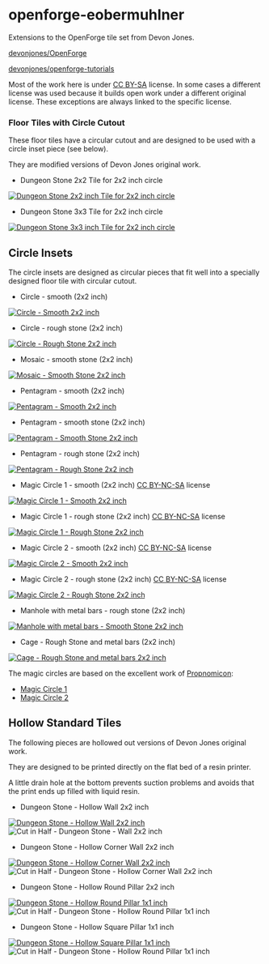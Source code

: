 # openforge-eobermuhlner

Extensions to the OpenForge tile set from Devon Jones.

[devonjones/OpenForge](https://github.com/devonjones/OpenForge)

[devonjones/openforge-tutorials](https://github.com/devonjones/openforge-tutorials)

Most of the work here is under [CC BY-SA](https://creativecommons.org/licenses/by-sa/4.0/) license.
In some cases a different license was used because it builds open work under a different original license.
These exceptions are always linked to the specific license. 

### Floor Tiles with Circle Cutout

These floor tiles have a circular cutout and are designed to be used with a circle inset piece (see below).

They are modified versions of Devon Jones original work.

- Dungeon Stone 2x2 Tile for 2x2 inch circle

[![Dungeon Stone 2x2 inch Tile for 2x2 inch circle](floor-circle-cutouts/images/dungeon_stone.circle_cutout.2x2.floor.inch.2x2.stl.png)](floor-circle-cutouts/stl/dungeon_stone.circle_cutout.2x2.floor.inch.2x2.stl)

- Dungeon Stone 3x3 Tile for 2x2 inch circle

[![Dungeon Stone 3x3 inch Tile for 2x2 inch circle](floor-circle-cutouts/images/dungeon_stone.circle_cutout.2x2.floor.inch.3x3.stl.png)](floor-circle-cutouts/stl/dungeon_stone.circle_cutout.2x2.floor.inch.3x3.stl)


## Circle Insets

The circle insets are designed as circular pieces that fit well into a specially designed floor tile with circular cutout.

- Circle - smooth (2x2 inch)

[![Circle - Smooth 2x2 inch](circle-insets/images/circle_inset.circle_smooth.inch.2x2.stl.png)](circle-insets/stl/circle_inset.circle_smooth.inch.2x2.stl)

- Circle - rough stone (2x2 inch)

[![Circle - Rough Stone 2x2 inch](circle-insets/images/circle_inset.circle_rough_stone.inch.2x2.stl.png)](circle-insets/stl/circle_inset.circle_rough_stone.inch.2x2.stl)

- Mosaic - smooth stone (2x2 inch)

[![Mosaic - Smooth Stone 2x2 inch](circle-insets/images/circle_inset.circle_mosaic_smooth_stone.inch.2x2.stl.png)](circle-insets/stl/circle_inset.circle_mosaic_smooth_stone.inch.2x2.stl)

- Pentagram - smooth (2x2 inch)

[![Pentagram - Smooth 2x2 inch](circle-insets/images/circle_inset.circle_pentagram_smooth.inch.2x2.stl.png)](circle-insets/stl/circle_inset.circle_pentagram_smooth.inch.2x2.stl)

- Pentagram - smooth stone (2x2 inch)

[![Pentagram - Smooth Stone 2x2 inch](circle-insets/images/circle_inset.circle_pentagram_smooth_stone.inch.2x2.stl.png)](circle-insets/stl/circle_inset.circle_pentagram_smooth_stone.inch.2x2.stl)

- Pentagram - rough stone (2x2 inch)

[![Pentagram - Rough Stone 2x2 inch](circle-insets/images/circle_inset.circle_pentagram_rough_stone.inch.2x2.stl.png)](circle-insets/stl/circle_inset.circle_pentagram_rough_stone.inch.2x2.stl)

- Magic Circle 1 - smooth (2x2 inch) [CC BY-NC-SA](https://creativecommons.org/licenses/by-nc-sa/3.0/) license

[![Magic Circle 1 - Smooth 2x2 inch](circle-insets/images/circle_inset.circle_magic1_smooth.inch.2x2.stl.png)](circle-insets/stl/circle_inset.circle_magic1_smooth.inch.2x2.stl)

- Magic Circle 1 - rough stone (2x2 inch) [CC BY-NC-SA](https://creativecommons.org/licenses/by-nc-sa/3.0/) license

[![Magic Circle 1 - Rough Stone 2x2 inch](circle-insets/images/circle_inset.circle_magic1_rough_stone.inch.2x2.stl.png)](circle-insets/stl/circle_inset.circle_magic1_rough_stone.inch.2x2.stl)

- Magic Circle 2 - smooth (2x2 inch) [CC BY-NC-SA](https://creativecommons.org/licenses/by-nc-sa/3.0/) license

[![Magic Circle 2 - Smooth 2x2 inch](circle-insets/images/circle_inset.circle_magic2_smooth.inch.2x2.stl.png)](circle-insets/stl/circle_inset.circle_magic2_smooth.inch.2x2.stl)

- Magic Circle 2 - rough stone (2x2 inch) [CC BY-NC-SA](https://creativecommons.org/licenses/by-nc-sa/3.0/) license

[![Magic Circle 2 - Rough Stone 2x2 inch](circle-insets/images/circle_inset.circle_magic2_rough_stone.inch.2x2.stl.png)](circle-insets/stl/circle_inset.circle_magic2_rough_stone.inch.2x2.stl)

- Manhole with metal bars - rough stone (2x2 inch)

[![Manhole with metal bars - Smooth Stone 2x2 inch](circle-insets/images/circle_inset.manhole_bars_rough_stone.inch.2x2.stl.png)](circle-insets/stl/circle_inset.manhole_bars_rough_stone.inch.2x2.stl)

- Cage - Rough Stone and metal bars (2x2 inch)

[![Cage - Rough Stone and metal bars 2x2 inch](circle-insets/images/circle_inset.circle_cage_rough_stone.inch.2x2.stl.png)](circle-insets/stl/circle_inset.circle_cage_rough_stone.inch.2x2.stl)



The magic circles are based on the excellent work of [Propnomicon](http://propnomicon.blogspot.com/):
- [Magic Circle 1](http://propnomicon.blogspot.com/2016/09/magic-circle.html)
- [Magic Circle 2](http://propnomicon.blogspot.com/2014/02/magic-circle.html)


## Hollow Standard Tiles

The following pieces are hollowed out versions of Devon Jones original work.

They are designed to be printed directly on the flat bed of a resin printer.

A little drain hole at the bottom prevents suction problems and avoids that the print ends up filled with liquid resin.

- Dungeon Stone - Hollow Wall 2x2 inch

[![Dungeon Stone - Hollow Wall 2x2 inch](hollow-standard-tiles/images/dungeon_stone_wall.wall.inch.2x.hollow.stl.png)](hollow-standard-tiles/stl/dungeon_stone_wall.wall.inch.2x.hollow.stl)
![Cut in Half - Dungeon Stone - Wall 2x2 inch](hollow-standard-tiles/images/cut_in_half.dungeon_stone_wall.wall.inch.2x.hollow.stl.png)

- Dungeon Stone - Hollow Corner Wall 2x2 inch

[![Dungeon Stone - Hollow Corner Wall 2x2 inch](hollow-standard-tiles/images/dungeon_stone.corner.wall.inch.2x2.hollow.stl.png)](hollow-standard-tiles/stl/dungeon_stone.corner.wall.inch.2x2.hollow.stl)
![Cut in Half - Dungeon Stone - Hollow Corner Wall 2x2 inch](hollow-standard-tiles/images/cut_in_half.dungeon_stone.corner.wall.inch.2x2.hollow.stl.png)

- Dungeon Stone - Hollow Round Pillar 2x2 inch

[![Dungeon Stone - Hollow Round Pillar 1x1 inch](hollow-standard-tiles/images/dungeon_stone_full_pillar.inch.1x1.round.hollow.stl.png)](hollow-standard-tiles/stl/dungeon_stone_full_pillar.inch.1x1.round.hollow.stl)
![Cut in Half - Dungeon Stone - Hollow Round Pillar 1x1 inch](hollow-standard-tiles/images/cut_in_half.dungeon_stone_full_pillar.inch.1x1.round.hollow.stl.png)

- Dungeon Stone - Hollow Square Pillar 1x1 inch

[![Dungeon Stone - Hollow Square Pillar 1x1 inch](hollow-standard-tiles/images/dungeon_stone_full_pillar.inch.1x1.square.hollow.stl.png)](hollow-standard-tiles/stl/dungeon_stone_full_pillar.inch.1x1.square.hollow.stl)
![Cut in Half - Dungeon Stone - Hollow Round Pillar 1x1 inch](hollow-standard-tiles/images/cut_in_half.dungeon_stone_full_pillar.inch.1x1.square.hollow.stl.png)






